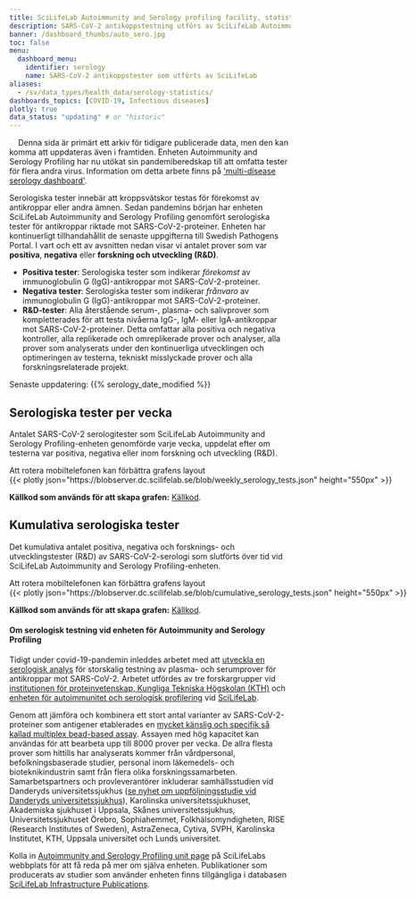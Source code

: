 ```yaml
---
title: SciLifeLab Autoimmunity and Serology profiling facility, statistik för SARS-CoV-2 antikroppstester
description: SARS-CoV-2 antikoppstestning utförs av SciLifeLab Autoimmunology and Serology Profiling Facility. Denna dashboard visa totalt antal tester, positiva och negativa, som utförts över tid.
banner: /dashboard_thumbs/auto_sero.jpg
toc: false
menu:
  dashboard_menu:
    identifier: serology
    name: SARS-CoV-2 antikoppstester som utförts av SciLifeLab
aliases:
  - /sv/data_types/health_data/serology-statistics/
dashboards_topics: [COVID-19, Infectious diseases]
plotly: true
data_status: "updating" # or "historic"
---
```


<div class="alert alert-info">
  <i class="bi bi-exclamation-triangle-fill"></i>
  <span>Denna sida är primärt ett arkiv för tidigare publicerade data, men den kan komma att uppdateras även i framtiden.  Enheten Autoimmunity and Serology Profiling har nu utökat sin pandemiberedskap till att omfatta tester för flera andra virus. Information om detta arbete finns på <a class="dark-blue" href="/dashboards/serology_multidisease/"> 'multi-disease serology dashboard'</a>.</span>
</div>

Serologiska tester innebär att kroppsvätskor testas för förekomst av antikroppar eller andra ämnen. Sedan pandemins början har enheten SciLifeLab Autoimmunity and Serology Profiling genomfört serologiska tester för antikroppar riktade mot SARS-CoV-2-proteiner. Enheten har kontinuerligt tillhandahållit de senaste uppgifterna till Swedish Pathogens Portal. I vart och ett av avsnitten nedan visar vi antalet prover som var **positiva**, **negativa** eller **forskning och utveckling (R&D)**.

- **Positiva tester**: Serologiska tester som indikerar _förekomst_ av immunoglobulin G (IgG)-antikroppar mot SARS-CoV-2-proteiner.
- **Negativa tester**: Serologiska tester som indikerar _frånvaro_ av immunoglobulin G (IgG)-antikroppar mot SARS-CoV-2-proteiner.
- **R&D-tester**: Alla återstående serum-, plasma- och salivprover som kompletterades för att testa nivåerna IgG-, IgM- eller IgA-antikroppar mot SARS-CoV-2-proteiner. Detta omfattar alla positiva och negativa kontroller, alla replikerade och omreplikerade prover och analyser, alla prover som analyserats under den kontinuerliga utvecklingen och optimeringen av testerna, tekniskt misslyckade prover och alla forskningsrelaterade projekt.

<div class="alert alert-info">Senaste uppdatering: {{% serology_date_modified %}}</div>

## Serologiska tester per vecka

Antalet SARS-CoV-2 serologitester som SciLifeLab Autoimmunity and Serology Profiling-enheten genomförde varje vecka, uppdelat efter om testerna var positiva, negativa eller inom forskning och utveckling (R&D).

<div class="d-md-none alert alert-info">
  Att rotera mobiltelefonen kan förbättra grafens layout
</div>

<div class="plot_wrapper mb-3">
  <div class="table-responsive" style="min-width: 800px">{{< plotly json="https://blobserver.dc.scilifelab.se/blob/weekly_serology_tests.json" height="550px" >}}</div>
</div>

<!-- **Ladda ner data:** [Serology-testing-statistics-dataset-20202021.csv](https://blobserver.dc.scilifelab.se/blob/Serology-testing-statistics-dataset-20202021.csv) -->

**Källkod som används för att skapa grafen:** [Källkod](https://github.com/ScilifelabDataCentre/pathogens-portal-visualisations/blob/main/serology/weekly-serology-tests.py).

## Kumulativa serologiska tester

Det kumulativa antalet positiva, negativa och forsknings- och utvecklingstester (R&D) av SARS-CoV-2-serologi som slutförts över tid vid SciLifeLab Autoimmunity and Serology Profiling-enheten.

<div class="d-md-none alert alert-info">
  Att rotera mobiltelefonen kan förbättra grafens layout
</div>

<div class="plot_wrapper mb-3">
  <div class="table-responsive" style="min-width: 800px">{{< plotly json="https://blobserver.dc.scilifelab.se/blob/cumulative_serology_tests.json" height="550px" >}}</div>
</div>

<!-- **Ladda ner data:** [Serology-testing-statistics-dataset-20202021.csv](https://blobserver.dc.scilifelab.se/blob/Serology-testing-statistics-dataset-20202021.csv) -->

**Källkod som används för att skapa grafen:** [Källkod](https://github.com/ScilifelabDataCentre/pathogens-portal-visualisations/blob/main/serology/cumulative-serology-tests.py).

#### Om serologisk testning vid enheten för Autoimmunity and Serology Profiling

Tidigt under covid-19-pandemin inleddes arbetet med att [utveckla en serologisk analys](https://www.scilifelab.se/capabilities/pandemic-laboratory-preparedness/pandemic-response/other-scilifelab-efforts/serology/) för storskalig testning av plasma- och serumprover för antikroppar mot SARS-CoV-2. Arbetet utfördes av tre forskargrupper vid [institutionen för proteinvetenskap, Kungliga Tekniska Högskolan (KTH)](https://www.kth.se/sv/pro/protein-science-1.784558) och [enheten för autoimmunitet och serologisk profilering](https://www.scilifelab.se/facilities/autoimmunity-profiling/) vid [SciLifeLab](https://www.scilifelab.se).

Genom att jämföra och kombinera ett stort antal varianter av SARS-CoV-2-proteiner som antigener etablerades en [mycket känslig och specifik så kallad multiplex bead-based assay](https://doi.org/10.1002/cti2.1312). Assayen med hög kapacitet kan användas för att bearbeta upp till 8000 prover per vecka. De allra flesta prover som hittills har analyserats kommer från vårdpersonal, befolkningsbaserade studier, personal inom läkemedels- och bioteknikindustrin samt från flera olika forskningssamarbeten. Samarbetspartners och provleverantörer inkluderar samhällsstudien vid Danderyds universitetssjukhus ([se nyhet om uppföljningsstudie vid Danderyds universitetssjukhus](https://www.scilifelab.se/news/four-out-of-five-still-have-antibodies-against-sars-cov-2)), Karolinska universitetssjukhuset, Akademiska sjukhuset i Uppsala, Skånes universitetssjukhus, Universitetssjukhuset Örebro, Sophiahemmet, Folkhälsomyndigheten, RISE (Research Institutes of Sweden), AstraZeneca, Cytiva, SVPH, Karolinska Institutet, KTH, Uppsala universitet och Lunds universitet.

Kolla in [Autoimmunity and Serology Profiling unit page](https://www.scilifelab.se/units/autoimmunity-profiling/) på SciLifeLabs webbplats för att få reda på mer om själva enheten. Publikationer som producerats av studier som använder enheten finns tillgängliga i databasen [SciLifeLab Infrastructure Publications](https://publications.scilifelab.se/label/Autoimmunity%20and%20Serology%20Profiling).
